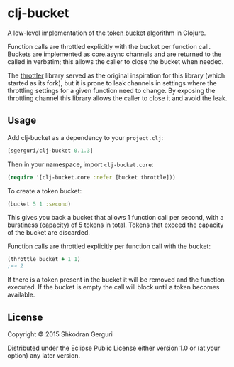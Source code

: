 # clj-bucket

A low-level implementation of the [token bucket](https://en.wikipedia.org/wiki/Token_bucket) algorithm in Clojure.

Function calls are throttled explicitly with the bucket per function call. Buckets are implemented as core.async
channels and are returned to the called in verbatim; this allows the caller to close the bucket when needed.

The [throttler](https://github.com/brunoV/throttler) library served as the original inspiration for this library
(which started as its fork), but it is prone to leak channels in settings where the throttling settings for a given
function need to change. By exposing the throttling channel this library allows the caller to close it and avoid the leak.

## Usage

Add clj-bucket as a dependency to your `project.clj`:

```clj
[sgerguri/clj-bucket 0.1.3]
```

Then in your namespace, import `clj-bucket.core`:

```clj
(require '[clj-bucket.core :refer [bucket throttle]))
```

To create a token bucket:

```clj
(bucket 5 1 :second)
```

This gives you back a bucket that allows 1 function call per second,
with a burstiness (capacity) of 5 tokens in total. Tokens that exceed the capacity
of the bucket are discarded.

Function calls are throttled explicitly per function call with the bucket:

```clj
(throttle bucket + 1 1)
;=> 2
```

If there is a token present in the bucket it will be removed and the function executed.
If the bucket is empty the call will block until a token becomes available.

## License

Copyright © 2015 Shkodran Gerguri

Distributed under the Eclipse Public License either version 1.0 or (at
your option) any later version.
